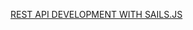 [REST API DEVELOPMENT WITH SAILS.JS](http://www.jlmonteagudo.com/2014/06/rest-api-development-with-sails-js/)
